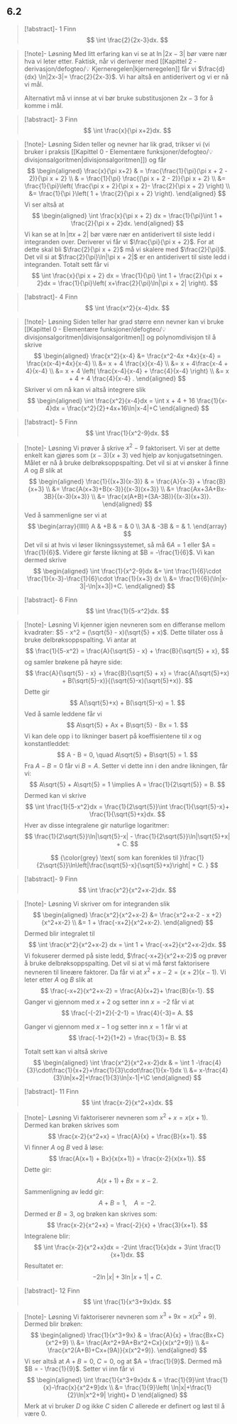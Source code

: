 ## 6.2

> [!abstract]- 1
> Finn
> $$
> \int \frac{2}{2x-3}dx.
> $$
> 

> [!note]- Løsning 
> Med litt erfaring kan vi se at $\ln|2x-3|$ bør være nær hva vi leter etter. Faktisk, når vi deriverer med [[Kapittel 2 - derivasjon/defogteo/💡 Kjerneregelen|kjerneregelen]] får vi $\frac{d}{dx} \ln|2x-3|= \frac{2}{2x-3}$. Vi har altså en antiderivert og vi er nå vi mål.
> 
> Alternativt må vi innse at vi bør bruke substitusjonen $2x-3$ for å komme i mål.


> [!abstract]- 3
> Finn 
> $$
> \int \frac{x}{\pi x+2}dx.
> $$ 

> [!note]- Løsning 
> Siden teller og nevner har lik grad, trikser vi (vi bruker i praksis [[Kapittel 0 - Elementære funksjoner/defogteo/💡divisjonsalgoritmen|divisjonsalgoritmen]]) og får
> $$
> \begin{aligned} 
> \frac{x}{\pi x+2} & = \frac{\frac{1}{\pi}(\pi x + 2 - 2)}{\pi x + 2} \\ & = \frac{1}{\pi} \frac{(\pi x + 2 - 2)}{\pi x + 2} \\ &= \frac{1}{\pi}\left( \frac{\pi x + 2}{\pi x + 2}- \frac{2}{\pi x + 2} \right) \\ &= \frac{1}{\pi }\left( 1 + \frac{2}{\pi x + 2} \right).  
> \end{aligned} 
> $$
> Vi ser altså at
> $$
> \begin{aligned} 
> \int \frac{x}{\pi x  + 2} dx =  \frac{1}{\pi}\int 1 + \frac{2}{\pi x + 2}dx.
> \end{aligned} 
> $$
> Vi kan se at $\ln|\pi x+ 2|$ bør være nær en antiderivert til siste ledd i integranden over. Deriverer vi får vi $\frac{\pi}{\pi x + 2}$. For at dette skal bli $\frac{2}{\pi x + 2}$ må vi skalere med $\frac{2}{\pi}$. Det vil si at $\frac{2}{\pi}\ln|\pi x + 2|$ er en antiderivert til siste ledd i integranden. Totalt sett får vi
> $$
> \int \frac{x}{\pi x + 2} dx = \frac{1}{\pi} \int 1 + \frac{2}{\pi x + 2}dx = \frac{1}{\pi}\left( x+\frac{2}{\pi}\ln|\pi x + 2| \right).
> $$


> [!abstract]- 4
> Finn
> $$
> \int \frac{x^2}{x-4}dx.
> $$
> 


> [!note]- Løsning 
> Siden teller har grad større enn nevner kan vi bruke [[Kapittel 0 - Elementære funksjoner/defogteo/💡divisjonsalgoritmen|divisjonsalgoritmen]] og polynomdivisjon til å skrive
> $$
> \begin{aligned} 
> \frac{x^2}{x-4} &= \frac{x^2-4x +4x}{x-4} = \frac{x(x-4)+4x}{x-4} \\ &= x + 4 \frac{x}{x-4}  \\ &= x + 4\frac{x-4 + 4}{x-4} \\ &= x + 4 \left( \frac{x-4}{x-4} + \frac{4}{x-4} \right) \\ &= x + 4 + 4 \frac{4}{x-4} .
> \end{aligned} 
> $$
> Skriver vi om nå kan vi altså integrere slik
> $$
> \begin{aligned} 
> \int \frac{x^2}{x-4}dx = \int x + 4 + 16 \frac{1}{x-4}dx = \frac{x^2}{2}+4x+16\ln|x-4|+C
> \end{aligned} 
> $$


> [!abstract]- 5
> Finn
> $$
> \int \frac{1}{x^2-9}dx.
> $$
> 


> [!note]- Løsning 
> Vi prøver å skrive $x^2-9$ faktorisert. Vi ser at dette enkelt kan gjøres som $(x-3)(x+3)$ ved hjelp av konjugatsetningen. Målet er nå å bruke delbrøksoppspalting. Det vil si at vi ønsker å finne $A$ og $B$ slik at
> $$
> \begin{aligned} 
> \frac{1}{(x+3)(x-3)} & = \frac{A}{x-3} + \frac{B}{x+3} \\ &= \frac{A(x+3)+B(x-3)}{(x-3)(x+3)} \\ &= \frac{Ax+3A+Bx-3B}{(x-3)(x+3)} \\ &= \frac{x(A+B)+(3A-3B)}{(x-3)(x+3)}.
> \end{aligned}
> $$
> Ved å sammenligne ser vi at 
> $$
> \begin{array}{lllll}
> A  & +B    & = & 0 \\
> 3A & -3B & = & 1.
> \end{array}
> $$
> Det vil si at hvis vi løser likningssystemet, så må $6A = 1$ eller $A = \frac{1}{6}$. Videre gir første likning at $B = -\frac{1}{6}$.
> Vi kan dermed skrive
> $$
> \begin{aligned} 
> \int \frac{1}{x^2-9}dx  &= \int \frac{1}{6}\cdot \frac{1}{x-3}-\frac{1}{6}\cdot \frac{1}{x+3} dx \\ &= \frac{1}{6}(\ln|x-3|-\ln|x+3|)+C.
> \end{aligned} 
> $$
 
> [!abstract]- 6
> Finn 
> $$
> \int \frac{1}{5-x^2}dx.
> $$ 

> [!note]- Løsning 
> Vi kjenner igjen nevneren som en differanse mellom kvadrater: $5 - x^2 = (\sqrt{5} - x)(\sqrt{5} + x)$. Dette tillater oss å bruke delbrøksoppspalting. Vi antar at
> $$
> \frac{1}{5-x^2} = \frac{A}{\sqrt{5} - x} + \frac{B}{\sqrt{5} + x},
> $$
> og samler brøkene på høyre side:
> $$
> \frac{A}{\sqrt{5} - x} + \frac{B}{\sqrt{5} + x} = \frac{A(\sqrt{5}+x) + B(\sqrt{5}-x)}{(\sqrt{5}-x)(\sqrt{5}+x)}.
> $$
> Dette gir
> $$
> A(\sqrt{5}+x) + B(\sqrt{5}-x) = 1.
> $$
> Ved å samle leddene får vi
> $$
> A\sqrt{5} + Ax + B\sqrt{5} - Bx = 1.
> $$
> Vi kan dele opp i to likninger basert på koeffisientene til $x$ og konstantleddet:
> $$
> A - B = 0, \quad A\sqrt{5} + B\sqrt{5} = 1.
> $$
> Fra $A - B = 0$ får vi $B = A$. Setter vi dette inn i den andre likningen, får vi:
> $$
> A\sqrt{5} + A\sqrt{5} = 1 \implies A = \frac{1}{2\sqrt{5}} =  B.
> $$
> Dermed kan vi skrive
> $$
> \int \frac{1}{5-x^2}dx = \frac{1}{2\sqrt{5}}\int \frac{1}{\sqrt{5}-x}+ \frac{1}{\sqrt{5}+x}dx.
> $$
> Hver av disse integralene gir naturlige logaritmer:
> $$
> \frac{1}{2\sqrt{5}}\ln|\sqrt{5}-x| - \frac{1}{2\sqrt{5}}\ln|\sqrt{5}+x| + C.
> $$
> 
> $$
> {\color{grey} \text{ som kan forenkles til }\frac{1}{2\sqrt{5}}\ln\left|\frac{\sqrt{5}-x}{\sqrt{5}+x}\right| + C. }
> $$


> [!abstract]- 9
> Finn 
> $$
> \int \frac{x^2}{x^2+x-2}dx.
> $$ 

> [!note]- Løsning 
> Vi skriver om for integranden slik
> $$
> \begin{aligned} 
> \frac{x^2}{x^2+x-2}  &= \frac{x^2+x-2 - x +2}{x^2+x-2} \\ &= 1 + \frac{-x+2}{x^2+x-2}.
> \end{aligned} 
> $$
> Dermed blir integralet til
> $$
> \int \frac{x^2}{x^2+x-2} dx = \int 1 + \frac{-x+2}{x^2+x-2}dx.
> $$
> Vi fokuserer dermed på siste ledd, $\frac{-x+2}{x^2+x-2}$ og prøver å bruke delbrøksoppspalting. Det vil si at vi må først faktorisere nevneren til lineære faktorer. Da får vi at $x^2+x-2 = (x+2)(x-1)$. Vi leter etter $A$ og $B$ slik at
> $$
> \frac{-x+2}{x^2+x-2} = \frac{A}{x+2}+ \frac{B}{x-1}.
> $$
> Ganger vi gjennom med $x+2$ og setter inn $x=-2$ får vi at 
> $$
> \frac{-(-2)+2}{-2-1} = \frac{4}{-3}=  A.
> $$
> 
> Ganger vi gjennom med $x-1$ og setter inn $x=1$ får vi at 
> $$
> \frac{-1+2}{1+2} = \frac{1}{3}= B.
> $$
> 
> Totalt sett kan vi altså skrive
> $$
> \begin{aligned} 
> \int \frac{x^2}{x^2+x-2}dx & = \int 1 -\frac{4}{3}\cdot\frac{1}{x+2}+\frac{1}{3}\cdot\frac{1}{x-1}dx \\ &= x-\frac{4}{3}\ln|x+2|+\frac{1}{3}\ln|x-1|+\C
> \end{aligned} 
> $$


> [!abstract]- 11
> Finn
> $$
> \int \frac{x-2}{x^2+x}dx.
> $$ 

> [!note]- Løsning 
> Vi faktoriserer nevneren som $x^2 + x = x(x+1)$. Dermed kan brøken skrives som
> $$
> \frac{x-2}{x^2+x} = \frac{A}{x} + \frac{B}{x+1}.
> $$
> Vi finner $A$ og $B$ ved å løse:
> $$
> \frac{A(x+1) + Bx}{x(x+1)} = \frac{x-2}{x(x+1)}.
> $$
> Dette gir:
> $$
> A(x+1) + Bx = x-2.
> $$
> Sammenligning av ledd gir:
> $$
> A + B = 1, \quad A = -2.
> $$
> Dermed er $B = 3$, og brøken kan skrives som:
> $$
> \frac{x-2}{x^2+x} = \frac{-2}{x} + \frac{3}{x+1}.
> $$
> Integralene blir:
> $$
> \int \frac{x-2}{x^2+x}dx = -2\int \frac{1}{x}dx + 3\int \frac{1}{x+1}dx.
> $$
> Resultatet er:
> $$
> -2\ln|x| + 3\ln|x+1| + C.
> $$



> [!abstract]- 12
> Finn
> $$
> \int \frac{1}{x^3+9x}dx.
> $$ 

> [!note]- Løsning 
> Vi faktoriserer nevneren som $x^3 + 9x = x(x^2 + 9)$. Dermed blir brøken:
> $$
> \begin{aligned} 
> \frac{1}{x^3+9x} & = \frac{A}{x} + \frac{Bx+C}{x^2+9} \\ &= \frac{Ax^2+9A+Bx^2+Cx}{x(x^2+9)} \\ &= \frac{x^2(A+B)+Cx+(9A)}{x(x^2+9)}.
> \end{aligned} 
> $$
> Vi ser altså at $A+B = 0$, $C = 0$, og at $A = \frac{1}{9}$. Dermed må $B = - \frac{1}{9}$. Setter vi inn får vi
> $$
> \begin{aligned} 
> \int \frac{1}{x^3+9x}dx & = \frac{1}{9}\int \frac{1}{x}-\frac{x}{x^2+9}dx \\ &= \frac{1}{9}\left( \ln|x|+\frac{1}{2}\ln|x^2+9| \right)+ D
> \end{aligned} 
> $$
> Merk at vi bruker $D$ og ikke $C$ siden $C$ allerede er definert og løst til å være 0.